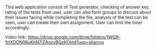 This web application consist of Test generator, checking of answer key, rating of the tests from user, user can also form groups to discuss about their issues facing while completing the file, analysis of the test can be seen, user can create their own assignment.
User can limit the timer accordingly.

Video link- https://drive.google.com/drive/folders/1WQ9-1rtXDON06uKhN7jZAgzyBQzKOktd?usp=sharing
